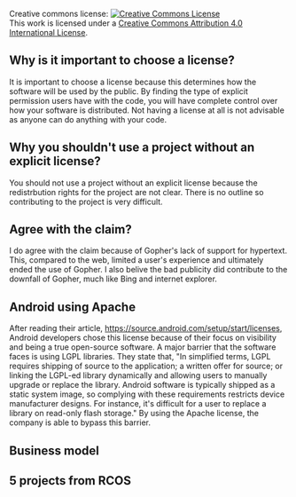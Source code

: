 Creative commons license: 
<a rel="license" href="http://creativecommons.org/licenses/by/4.0/"><img alt="Creative Commons License" style="border-width:0" src="https://i.creativecommons.org/l/by/4.0/88x31.png" /></a><br />This work is licensed under a <a rel="license" href="http://creativecommons.org/licenses/by/4.0/">Creative Commons Attribution 4.0 International License</a>.

## Why is it important to choose a license?
It is important to choose a license because this determines how the software will be used by the public. By finding the type of explicit permission users have with the code, you will have complete control over how your software is distributed. Not having a license at all is not advisable as anyone can do anything with your code. 

## Why you shouldn't use a project without an explicit license?
You should not use a project without an explicit license because the redistrbution rights for the project are not clear. There is no outline so contributing to the project is very difficult.

## Agree with the claim? 
I do agree with the claim because of Gopher's lack of support for hypertext. This, compared to the web, limited a user's experience and ultimately ended the use of Gopher. I also belive the bad publicity did contribute to the downfall of Gopher, much like Bing and internet explorer. 

## Android using Apache
 After reading their article, https://source.android.com/setup/start/licenses, Android developers chose this license because of their focus on visibility and being a true open-source software. A major barrier that the software faces is using LGPL libraries. They state that, "In simplified terms, LGPL requires shipping of source to the application; a written offer for source; or linking the LGPL-ed library dynamically and allowing users to manually upgrade or replace the library. Android software is typically shipped as a static system image, so complying with these requirements restricts device manufacturer designs. For instance, it's difficult for a user to replace a library on read-only flash storage." By using the Apache license, the company is able to bypass this barrier. 
 
## Business model

## 5 projects from RCOS 
